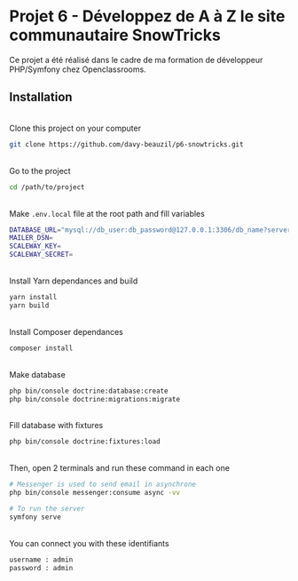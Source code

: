 # Projet 6 - Développez de A à Z le site communautaire SnowTricks

Ce projet a été réalisé dans le cadre de ma formation de développeur PHP/Symfony chez Openclassrooms.

## Installation

<br/>Clone this project on your computer
```bash
git clone https://github.com/davy-beauzil/p6-snowtricks.git
```

<br/>Go to the project
```bash
cd /path/to/project
```

<br/>Make `.env.local` file at the root path and fill variables
```bash
DATABASE_URL="mysql://db_user:db_password@127.0.0.1:3306/db_name?serverVersion=5.7&charset=utf8mb4"
MAILER_DSN=
SCALEWAY_KEY=
SCALEWAY_SECRET=
```

<br/>Install Yarn dependances and build
```bash
yarn install
yarn build
```

<br/>Install Composer dependances
```bash
composer install
```

<br/>Make database
```bash
php bin/console doctrine:database:create
php bin/console doctrine:migrations:migrate
```

<br/>Fill database with fixtures
```bash
php bin/console doctrine:fixtures:load
```

<br/>Then, open 2 terminals and run these command in each one
```bash
# Messenger is used to send email in asynchrone
php bin/console messenger:consume async -vv

# To run the server
symfony serve
```

<br/>You can connect you with these identifiants
```bash
username : admin
password : admin
```